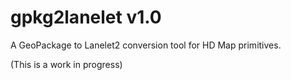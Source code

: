 # gpkg2lanelet v1.0
A GeoPackage to Lanelet2 conversion tool for HD Map primitives.

(This is a work in progress)
